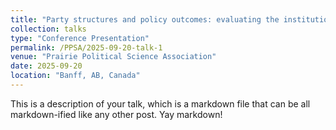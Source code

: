 ```yaml
---
title: "Party structures and policy outcomes: evaluating the institutional conditions for gender-responsive policymaking in Canadian local politics"
collection: talks
type: "Conference Presentation"
permalink: /PPSA/2025-09-20-talk-1
venue: "Prairie Political Science Association"
date: 2025-09-20
location: "Banff, AB, Canada"
---
```


This is a description of your talk, which is a markdown file that can be all markdown-ified like any other post. Yay markdown!
